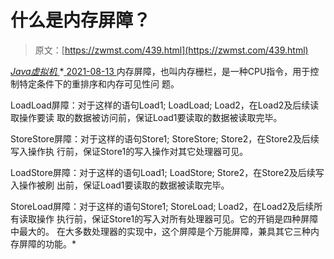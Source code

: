 <!--yml
category: 未分类
date: 0001-01-01 00:00:00
--->

# 什么是内存屏障？

> 原文：[https://zwmst.com/439.html](https://zwmst.com/439.html)

   [ *Java虚拟机* ](https://zwmst.com/java%e8%99%9a%e6%8b%9f%e6%9c%ba)*[ <time datetime="2021-08-14T06:47:57+08:00"> 2021-08-13 </time> ](https://zwmst.com/439.html)  内存屏障，也叫内存栅栏，是一种CPU指令，用于控制特定条件下的重排序和内存可见性问 题。

LoadLoad屏障：对于这样的语句Load1; LoadLoad; Load2，在Load2及后续读取操作要读 取的数据被访问前，保证Load1要读取的数据被读取完毕。

StoreStore屏障：对于这样的语句Store1; StoreStore; Store2，在Store2及后续写入操作执 行前，保证Store1的写入操作对其它处理器可见。

LoadStore屏障：对于这样的语句Load1; LoadStore; Store2，在Store2及后续写入操作被刷 出前，保证Load1要读取的数据被读取完毕。

StoreLoad屏障：对于这样的语句Store1; StoreLoad; Load2，在Load2及后续所有读取操作 执行前，保证Store1的写入对所有处理器可见。它的开销是四种屏障中最大的。 在大多数处理器的实现中，这个屏障是个万能屏障，兼具其它三种内存屏障的功能。*
